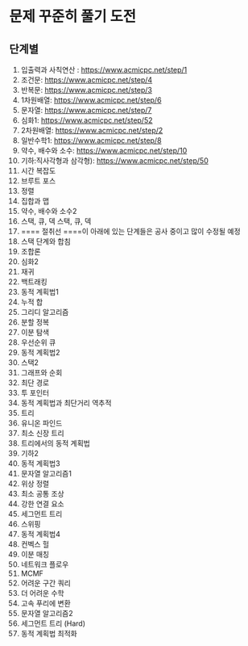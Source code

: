 # 문제 꾸준히 풀기 도전


## 단계별
1.  입출력과 사칙연산 : https://www.acmicpc.net/step/1
2.  조건문: https://www.acmicpc.net/step/4
3.  반복문: https://www.acmicpc.net/step/3
4.  1차원배열: https://www.acmicpc.net/step/6
5.  문자열: https://www.acmicpc.net/step/7
6.  심화1: https://www.acmicpc.net/step/52
7.  2차원배열: https://www.acmicpc.net/step/2
8.  일반수학1: https://www.acmicpc.net/step/8
9.  약수, 배수와 소수: https://www.acmicpc.net/step/10
10.  기하:직사각형과 삼각형): https://www.acmicpc.net/step/50
11.  시간 복잡도
12.  브루트 포스
13.  정렬
14.  집합과 맵
15.  약수, 배수와 소수2
16.  스택, 큐, 덱	스택, 큐, 덱
17.  ==== 절취선 ====이 아래에 있는 단계들은 공사 중이고 많이 수정될 예정
18.  스택 단계와 합침
19.  조합론
20.  심화2
21.  재귀
22.  백트래킹
23.  동적 계획법1	
24.  누적 합
25.  그리디 알고리즘
26.  분할 정복
27.  이분 탐색
28.  우선순위 큐
29.  동적 계획법2
30.  스택2
31.  그래프와 순회
32.  최단 경로
33.  투 포인터
34.  동적 계획법과 최단거리 역추적
35.  트리
36.  유니온 파인드
37.  최소 신장 트리
38.  트리에서의 동적 계획법
39.  기하2
40.  동적 계획법3
41.  문자열 알고리즘1
42.  위상 정렬
43.  최소 공통 조상
44.  강한 연결 요소
45.  세그먼트 트리
46.  스위핑
47.  동적 계획법4
48.  컨벡스 헐
49.  이분 매칭
50.  네트워크 플로우
51.  MCMF
52.  어려운 구간 쿼리
53.  더 어려운 수학
54.  고속 푸리에 변환
55.  문자열 알고리즘2
56.  세그먼트 트리 (Hard)
57.  동적 계획법 최적화
